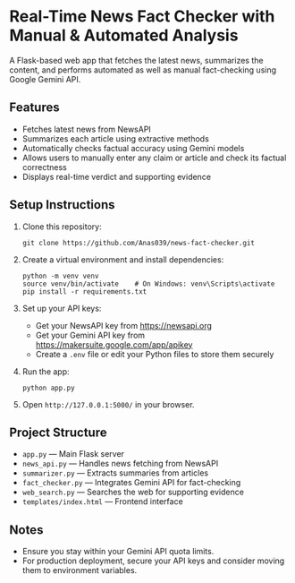 # Real-Time News Fact Checker with Manual & Automated Analysis

A Flask-based web app that fetches the latest news, summarizes the content, and performs automated as well as manual fact-checking using Google Gemini API.

## Features

- Fetches latest news from NewsAPI
- Summarizes each article using extractive methods
- Automatically checks factual accuracy using Gemini models
- Allows users to manually enter any claim or article and check its factual correctness
- Displays real-time verdict and supporting evidence

## Setup Instructions

1. Clone this repository:

   ```
   git clone https://github.com/Anas039/news-fact-checker.git
   ```

2. Create a virtual environment and install dependencies:

   ```
   python -m venv venv
   source venv/bin/activate    # On Windows: venv\Scripts\activate
   pip install -r requirements.txt
   ```

3. Set up your API keys:

   - Get your NewsAPI key from https://newsapi.org
   - Get your Gemini API key from https://makersuite.google.com/app/apikey
   - Create a `.env` file or edit your Python files to store them securely

4. Run the app:

   ```
   python app.py
   ```

5. Open `http://127.0.0.1:5000/` in your browser.

## Project Structure

- `app.py` — Main Flask server
- `news_api.py` — Handles news fetching from NewsAPI
- `summarizer.py` — Extracts summaries from articles
- `fact_checker.py` — Integrates Gemini API for fact-checking
- `web_search.py` — Searches the web for supporting evidence
- `templates/index.html` — Frontend interface

## Notes

- Ensure you stay within your Gemini API quota limits.
- For production deployment, secure your API keys and consider moving them to environment variables.




